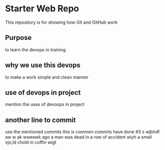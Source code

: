 # Starter Web Repo

This repository is for showing how Git and GitHub work

## Purpose
  to learn the devops in training
## why we use this devops
  to make a work simple and clean manner 
## use of devops in project
  mention the uses of devoops in project
  ## another line to commit 
  use the mentioned commits 
  this is commen commits have done 
#3 s wjbhdf aw w ak wweewk ago a man was dead in a row of accident wiyh a small vjo;ld chold in coffin wigt  